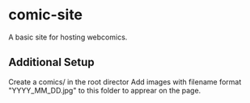 # comic-site
A basic site for hosting webcomics. 

## Additional Setup
Create a comics/ in the root director
Add images with filename format "YYYY_MM_DD.jpg" to this folder to apprear on the page. 